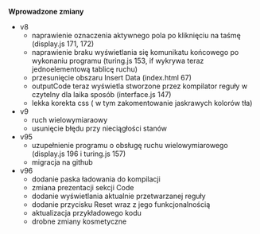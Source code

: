 **Wprowadzone zmiany**
* v8
    * naprawienie oznaczenia aktywnego pola po kliknięciu na taśmę (display.js 171, 172)
    * naprawienie braku wyświetlania się komunikatu końcowego po wykonaniu programu (turing.js 153, if wykrywa teraz jednoelementową tablicę ruchu)
    * przesunięcie obszaru Insert Data (index.html 67)
    * outputCode teraz wyświetla stworzone przez kompilator reguły w czytelny dla laika sposób (interface.js 147)
    * lekka korekta css ( w tym zakomentowanie jaskrawych kolorów tła)
* v9
    * ruch wielowymiaraowy
    * usunięcie błędu przy nieciągłości stanów
* v95
    * uzupełnienie programu o obsługę ruchu wielowymiarowego (display.js 196 i turing.js 157)
    * migracja na github
* v96
    * dodanie paska ładowania do kompilacji
    * zmiana prezentacji sekcji Code
    * dodanie wyświetlania aktualnie przetwarzanej reguły
    * dodanie przycisku Reset wraz z jego funkcjonalnością
    * aktualizacja przykładowego kodu
    * drobne zmiany kosmetyczne